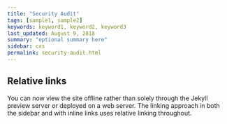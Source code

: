 ```yaml
---
title: "Security Audit"
tags: [sample1, sample2]
keywords: keyword1, keyword2, keyword3
last_updated: August 9, 2018
summary: "optional summary here"
sidebar: cxs
permalink: security-audit.html
---
```

## Relative links

You can now view the site offline rather than solely through the Jekyll preview server or deployed on a web server. The linking approach in both the sidebar and with inline links uses relative linking throughout.